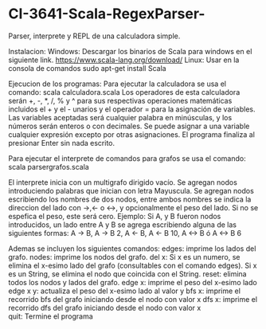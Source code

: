 # CI-3641-Scala-RegexParser-
Parser, interprete y REPL de una calculadora simple.

Instalacion:
    Windows:
        Descargar los binarios de Scala para windows en el siguiente link.
        https://www.scala-lang.org/download/
    Linux:
        Usar en la consola de comandos
        sudo apt-get install Scala


Ejecucion de los programas:
    Para ejecutar la calculadora se usa el comando:
    scala calculadora.scala
Los operadores de esta calculadora serán +, -, \*, /, % y ^ para sus respectivas operaciones 
matemáticas incluidos el + y el - unarios y el operador = para la asignación de variables.
Las variables aceptadas será cualquier palabra en minúsculas, y los números serán enteros o 
con decimales. Se puede asignar a una variable cualquier expresión excepto por otras asignaciones. 
El programa finaliza al presionar Enter sin nada escrito.

Para ejecutar el interprete de comandos para grafos se usa el comando:
scala parsergrafos.scala
    
El interprete inicia con un multigrafo dirigido vacío. Se agregan nodos introduciendo palabras que 
inician con letra Mayuscula. Se agregan nodos escribiendo los nombres de dos nodos, entre ambos 
nombres se indica la direccion del lado con ->,<- o <->,  y opcionalmente el peso del lado. Si no 
se espefica el peso, este será cero. 
Ejemplo: Si A, y B fueron nodos introducidos, un lado entre A y B se agrega escribiendo alguna de las
siguientes formas: A -> B, A -> B 2, A <- B, A <- B 10, A <-> B ó A <-> B 6
    
Ademas se incluyen los siguientes comandos:
edges: imprime los lados del grafo.
nodes: imprime los nodos del grafo.
del x: Si x es un numero, se elimina el x-esimo lado del grafo (consultables con el comando edges). Si x es 
un String, se elimina el nodo que coincida con el String.
reset: elimina todos los nodos y lados del grafo.
edge x: imprime el peso del x-esimo lado
edge x y: actualiza el peso del x-esimo lado al valor y
bfs x: imprime el recorrido bfs del grafo iniciando desde el nodo con valor x
dfs x: imprime el recorrido dfs del grafo iniciando desde el nodo con valor x    
quit: Termine el programa
